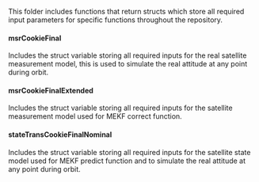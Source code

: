 This folder includes functions that return structs which store all required input parameters for specific functions throughout the repository.

#### msrCookieFinal
Includes the struct variable storing all required inputs for the real satellite measurement model, this is used to simulate the real attitude at any point during orbit.

#### msrCookieFinalExtended
Includes the struct variable storing all required inputs for the satellite measurement model used for MEKF correct function.

#### stateTransCookieFinalNominal
Includes the struct variable storing all required inputs for the satellite state model used for MEKF predict function and to simulate the real attitude at any point during orbit.
